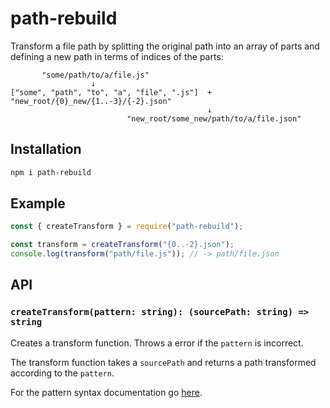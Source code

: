 # path-rebuild

Transform a file path by splitting the original path into an array of parts
and defining a new path in terms of indices of the parts:

```
       "some/path/to/a/file.js"
                  ↓
["some", "path", "to", "a", "file", ".js"]  +  "new_root/{0}_new/{1..-3}/{-2}.json"
                                            ↓
                          "new_root/some_new/path/to/a/file.json"

```

## Installation

```sh
npm i path-rebuild
```

## Example

```js
const { createTransform } = require("path-rebuild");

const transform = createTransform("{0..-2}.json");
console.log(transform("path/file.js")); // -> path/file.json
```

## API

### `createTransform(pattern: string): (sourcePath: string) => string`

Creates a transform function. Throws a error if the `pattern` is incorrect.

The transform function takes a `sourcePath` and returns a path transformed according to the `pattern`.

For the pattern syntax documentation go [here](https://github.com/rpominov/path-rebuild).
